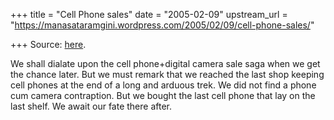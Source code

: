 +++
title = "Cell Phone sales"
date = "2005-02-09"
upstream_url = "https://manasataramgini.wordpress.com/2005/02/09/cell-phone-sales/"

+++
Source: [here](https://manasataramgini.wordpress.com/2005/02/09/cell-phone-sales/).

We shall dialate upon the cell phone+digital camera sale saga when we get the chance later. But we must remark that we reached the last shop keeping cell phones at the end of a long and arduous trek. We did not find a phone cum camera contraption. But we bought the last cell phone that lay on the last shelf. We await our fate there after.

